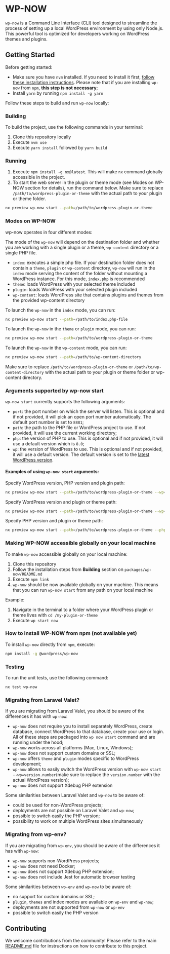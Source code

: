 # WP-NOW

`wp-now` is a Command Line Interface (CLI) tool designed to streamline the process of setting up a local WordPress environment by using only Node.js. This powerful tool is optimized for developers working on WordPress themes and plugins.

## Getting Started

Before getting started:

-   Make sure you have `nvm` installed. If you need to install it first,
    [follow these installation instructions](https://github.com/nvm-sh/nvm#installation). Please note that if you are installing `wp-now` from `npm`, **this step is not necessary**;
-   Install `yarn` by running `npm install -g yarn`

Follow these steps to build and run `wp-now` locally:

### Building

To build the project, use the following commands in your terminal:

1. Clone this repository locally
2. Execute `nvm use`
3. Execute `yarn install` followed by `yarn build`

### Running

1. Execute `npm install -g nx@latest`. This will make `nx` command globally accessible in the project.
2. To start the web server in the plugin or theme mode (see Modes on WP-NOW section for details), run the command below. Make sure to replace `/path/to/wordpress-plugin-or-theme` with the actual path to your plugin or theme folder.

```bash
nx preview wp-now start --path=/path/to/wordpress-plugin-or-theme
```

### Modes on WP-NOW

wp-now operates in four different modes:

The mode of the `wp-now` will depend on the destination folder and whether you are working with a single plugin or a theme, `wp-content` directory or a single PHP file.

-   `index`: executes a simple php file. If your destination folder does not contain a `theme`, `plugin` or `wp-content` directory, `wp-now` will run in the `index` mode serving the content of the folder without mounting a WordPress instance. For this mode, `index.php` is recommended
-   `theme`: loads WordPress with your selected theme included
-   `plugin`: loads WordPress with your selected plugin included
-   `wp-content`: loads WordPress site that contains plugins and themes from the provided wp-content directory

To launch the `wp-now` in the `index` mode, you can run:

```bash
nx preview wp-now start --path=/path/to/index.php-file
```

To launch the `wp-now` in the `theme` or `plugin` mode, you can run:

```bash
nx preview wp-now start --path=/path/to/wordpress-plugin-or-theme
```

To launch the `wp-now` in the `wp-content` mode, you can run:

```bash
nx preview wp-now start --path=/path/to/wp-content-directory
```

Make sure to replace `/path/to/wordpress-plugin-or-theme` or `/path/to/wp-content-directory` with the actual path to your plugin or theme folder or wp-content directory.

### Arguments supported by wp-now start

`wp-now start` currently supports the following arguments:

-   `port`: the port number on which the server will listen. This is optional and if not provided, it will pick an open port number automatically. The default port number is set to `8881`;
-   `path`: the path to the PHP file or WordPress project to use. If not provided, it will use the current working directory;
-   `php`: the version of PHP to use. This is optional and if not provided, it will use a default version which is `8.0`;
-   `wp`: the version of WordPress to use. This is optional and if not provided, it will use a default version. The default version is set to the [latest WordPress version](https://wordpress.org/download/releases/).

#### Examples of using `wp-now start` arguments:

Specify WordPress version, PHP version and plugin path:

```bash
nx preview wp-now start --path=/path/to/wordpress-plugin-or-theme --wp=5.9 --php=7.4
```

Specify WordPress version and plugin or theme path:

```bash
nx preview wp-now start --path=/path/to/wordpress-plugin-or-theme --wp=5.8
```

Specify PHP version and plugin or theme path:

```bash
nx preview wp-now start --path=/path/to/wordpress-plugin-or-theme --php=7.4
```

### Making WP-NOW accessible globally on your local machine

To make `wp-now` accessible globally on your local machine:

1. Clone this repository
2. Follow the installation steps from **Building** section on `packages/wp-now/README.md`
3. Execute `npm link`
4. `wp-now` should be now available globally on your machine. This means that you can run `wp-now start` from any path on your local machine

Example:

1. Navigate in the terminal to a folder where your WordPress plugin or theme lives with `cd /my-plugin-or-theme`
2. Execute `wp start now`

### How to install WP-NOW from npm (not available yet)

To install `wp-now` directly from `npm`, execute:

```bash
npm install -g @wordpress/wp-now
```

### Testing

To run the unit tests, use the following command:

```bash
nx test wp-now
```

### Migrating from Laravel Valet?

If you are migrating from Laravel Valet, you should be aware of the differences it has with `wp-now`:

-   `wp-now` does not require you to install separately WordPress, create database, connect WordPress to that database, create your use or login. All of these steps are packaged into `wp now start` command and are running under the hood;
-   `wp-now` works across all platforms (Mac, Linux, Windows);
-   `wp-now` does not support custom domains or SSL;
-   `wp-now` offers `theme` and `plugin` modes specific to WordPress development;
-   `wp-now` allows to easily switch the WordPress version with `wp-now start --wp=version.number`(make sure to replace the `version.number` with the actual WordPress version);
-   `wp-now` does not support Xdebug PHP extension

Some similarities between Laravel Valet and `wp-now` to be aware of:

-   could be used for non-WordPress projects;
-   deployments are not possible on Laravel Valet and `wp-now`;
-   possible to switch easily the PHP version;
-   possibility to work on multiple WordPress sites simultaneously

### Migrating from wp-env?

If you are migrating from `wp-env`, you should be aware of the differences it has with `wp-now`:

-   `wp-now` supports non-WordPress projects;
-   `wp-now` does not need Docker;
-   `wp-now` does not support Xdebug PHP extension;
-   `wp-now` does not include Jest for automatic browser testing

Some similarities between `wp-env` and `wp-now` to be aware of:

-   no support for custom domains or SSL;
-   `plugin`, `themes` and index modes are available on `wp-env` and `wp-now`;
-   deployments are not supported from `wp-now` or `wp-env`
-   possible to switch easily the PHP version

## Contributing

We welcome contributions from the community! Please refer to the main [README.md](../../README.md) file for instructions on how to contribute to this project.
